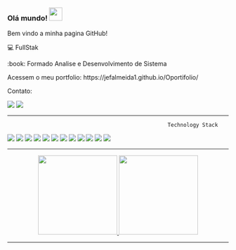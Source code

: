 ### Olá mundo! <img src=https://github.com/TheDudeThatCode/TheDudeThatCode/blob/master/Assets/Earth.gif width="30">
Bem vindo a minha pagina GitHub!


:computer: FullStak
<p>:book: Formado Analise e Desenvolvimento de Sistema</p>
<p> Acessem o meu portfolio: https://jefalmeida1.github.io/Oportifolio/ <p>

 Contato:
 <div>
 <a href="https://www.linkedin.com/in/jerfeson-almeida-988647219/" target="_blank"><img src="https://img.shields.io/badge/-LinkedIn-%230077B5?style=for-the-badge&logo=linkedin&logoColor=white" target="_blank"></a>
 <a href = "mailto:contatojafjobssp@gmail.com"><img src="https://img.shields.io/badge/-Gmail-%23333?style=for-the-badge&logo=gmail&logoColor=white" target="_blank"></a></div>
  
------------------------------------------------------------------------------------------------------------------------------------------
                                                       Technology Stack
<div> 
  <spam><img src="https://icongr.am/devicon/python-original.svg?size=70&color=currentColor"></spam>
  <img src="https://icongr.am/devicon/html5-original.svg?size=70&color=currentColor">
  <img src="https://icongr.am/devicon/css3-original.svg?size=70&color=currentColor">
  <img src="https://icongr.am/devicon/javascript-original.svg?size=70&color=currentColor">
  <img src="https://icongr.am/devicon/react-original-wordmark.svg?size=70&color=currentColor">
  <img src="https://icongr.am/devicon/nodejs-original.svg?size=70&color=currentColor">
  <img src="https://img.icons8.com/color/70/undefined/microsoft-sql-server.png"/>
  <img src="https://icongr.am/devicon/mysql-original-wordmark.svg?size=70&color=currentColor">
  <img src="https://icongr.am/devicon/github-original-wordmark.svg?size=70&color=a8a8a8">
  <img src="https://icongr.am/devicon/npm-original-wordmark.svg?size=70&color=a8a8a8">
  <img src="https://icongr.am/devicon/yarn-original.svg?size=70&color=a8a8a8">
  <img src="https://icongr.am/devicon/bootstrap-plain-wordmark.svg?size=70&color=a8a8a8">
</div>

--------------------------------------------------------------------------------------------------------------------------------------------
<div align="center">
  <a href="https://github.com/JefAlmeida1">
  <img height="180em" src="https://github-readme-stats.vercel.app/api?username=JefAlmeida1&show_icons=true&theme=dark&include_all_commits=true&count_private=true"/>
  <span><img height="180em" src="https://github-readme-stats.vercel.app/api/top-langs/?username=JefAlmeida1&layout=compact&langs_count=7&theme=dark"/></span>
</div>
  
--------------------------------------------------------------------------------------------------------------------------------------------
